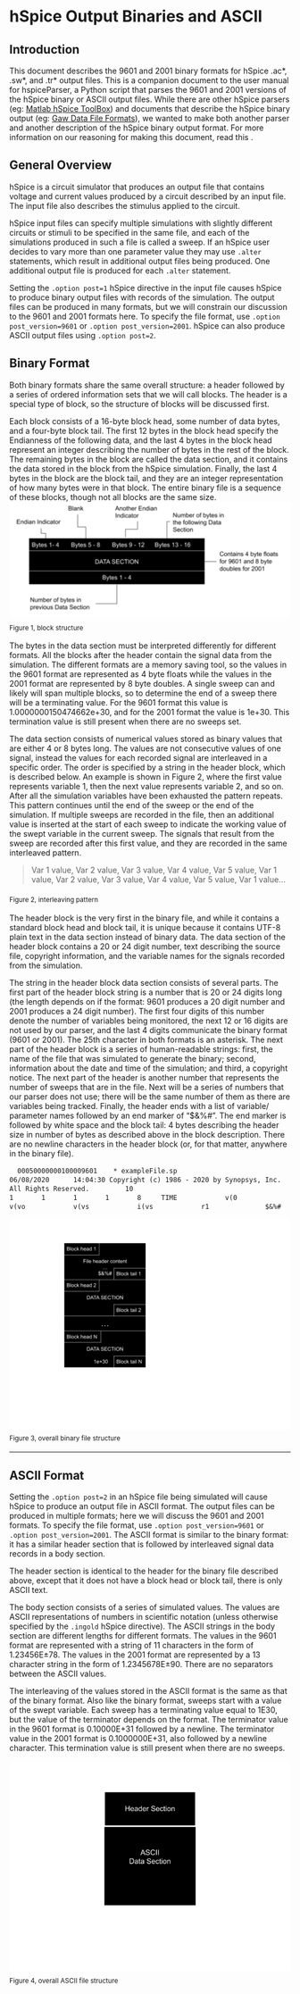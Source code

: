 # hSpice Output Binaries and ASCII

## Introduction

This document describes the 9601 and 2001 binary formats for hSpice .ac*, .sw*, and .tr* output files. This is a companion document to the user manual for hspiceParser, a Python script that parses the 9601 and 2001 versions of the hSpice binary or ASCII output files. While there are other hSpice parsers (eg: [Matlab hSpice ToolBox](https://www.cppsim.com/download_hspice_tools.html)) and documents that describe the hSpice binary output (eg: [Gaw Data File Formats](https://www.rvq.fr/linux/gawfmt.php)), we wanted to make both another parser and another description of the hSpice 
binary output format. For more information on our reasoning for making this document, read this <link to other document>.



## General Overview

hSpice is a circuit simulator that produces an output file that contains voltage and current values produced by a circuit described by an input file.  The input file also describes the stimulus applied to the circuit.

hSpice input files can specify multiple simulations with slightly different circuits or stimuli to be specified in the same file, and each of the simulations produced in such a file is called a sweep. If an hSpice user decides to vary more than one parameter value they may use `.alter` statements, which result in additional output files being produced. One additional output file is produced for each `.alter` statement.

Setting the `.option post=1` hSpice directive in the input file causes hSpice to produce binary output files with records of the simulation. The output files can be produced in many formats, but we will constrain our discussion to the 9601 and 2001 formats here. To specify the file format, use `.option post_version=9601` or `.option post_version=2001`. hSpice can also produce ASCII output files using `.option post=2`.

## Binary Format

Both binary formats share the same overall structure: a header followed by a series of ordered information sets that we will call blocks. The header is a special type of block, so the structure of blocks will be discussed first.

Each block consists of a 16-byte block head, some number of data bytes, and a four-byte block tail. The first 12 bytes in the block head specify the Endianness of the following data, and the last 4 bytes in the block head represent an integer describing the number of bytes in the rest of the block. The remaining bytes in the block are called the data section, and it contains the data stored in the block from the hSpice simulation. Finally, the last 4 bytes in the block are the block tail, and they are an integer representation of how many bytes were in that block. The entire binary file is a sequence of these blocks, though not all blocks are the same size.
![Image describing block structure](Block.png)
<sub>Figure 1, block structure<sub>

The bytes in the data section must be interpreted differently for different formats.  All the blocks after the header contain the signal data from the simulation. The different formats are a memory saving tool, so the values in the 9601 format are represented as 4 byte floats while the values in the 2001 format are represented by 8 byte doubles. A single sweep can and likely will span multiple blocks, so to determine the end of a sweep there will be a terminating value. For the 9601 format this value is 1.0000000150474662e+30, and for the 2001 format the value is 1e+30. This termination value is still present when there are no sweeps set.

The data section consists of numerical values stored as binary values that are either 4 or 8 bytes long. The values are not consecutive values of one signal, instead the values for each recorded signal are interleaved in a specific order. The order is specified by a string in the header block, which is described below. An example is  shown in Figure 2, where the first value represents variable 1, then the next value represents variable 2, and so on. After all the simulation variables have been exhausted the pattern repeats. This pattern continues until the end of the sweep or the end of the simulation. If multiple sweeps are recorded in the file, then an additional value is inserted at the start of each sweep to indicate the working value of the swept variable in the current sweep. The signals that result from the sweep are recorded after this first value, and they are recorded in the same interleaved pattern.

>Var 1 value, Var 2 value, Var 3 value, Var 4 value, Var 5 value, Var 1 value, Var 2 value, Var 3 value, Var 4 value, Var 5 value, Var 1 value...

<sub>Figure 2, interleaving pattern<sub>

The header block is the very first in the binary file, and while it contains a standard block head and block tail, it is unique because it contains UTF-8 plain text in the data section instead of binary data. The data section of the header block contains a 20 or 24 digit number, text describing the source file, copyright information, and the variable names for the signals recorded from the simulation.

The string in the header block data section consists of several parts. The first part of the header block string is a number that is 20 or 24 digits long (the length depends on if the format:  9601 produces a 20 digit number and 2001 produces a 24 digit number). The first four digits of this number denote the number of variables being monitored, the next 12 or 16 digits are not used by our parser, and the last 4 digits communicate the binary format (9601 or 2001). The 25th character in both 
formats is an asterisk. The next part of the header block is a series of human-readable strings: first, the name of the file that was simulated to generate the binary; second, information about the date and time of the simulation; and third, a copyright notice. The next part of the header is another number that represents the number of  sweeps that are in the file. Next will be a series of numbers that our parser does not use; there will be the same number of them as there are variables being tracked. Finally, the header ends with a list of variable/ parameter names followed by an end marker of “$&%#”. The end marker is followed by white space and the block tail: 4 bytes describing the header size in number of bytes as described above in the block description. There are no newline characters in the header block (or, for that matter, anywhere in the binary file).

```
  00050000000100009601    * exampleFile.sp                                                  06/08/2020      14:04:30 Copyright (c) 1986 - 2020 by Synopsys, Inc. All Rights Reserved.         10                                                                              1       1       1       1       8     TIME            v(0             v(vo            v(vs            i(vs            r1              $&%#   
```

![Image depicting binary file structure](file.png)
<sub>Figure 3, overall binary file structure<sub>

***
## ASCII Format

Setting the `.option post=2` in an hSpice file being simulated will cause hSpice to produce an output file in ASCII format. The output files can be produced in multiple formats; here we will discuss the 9601 and 2001 formats. To specify the file format, use `.option post_version=9601` or `.option post_version=2001`. The ASCII format is similar to the binary format: it has a similar header section that is followed by interleaved signal data records in a body section.

The header section is identical to the header for the binary file described above, except that it does not have a block head or block tail, there is only ASCII text.

The body section consists of a series of simulated values. The values are ASCII representations of numbers in scientific notation (unless otherwise specified by the `.ingold` hSpice directive). The ASCII strings in the body section are different lengths for different formats. The values in the 9601 format are represented with a string of 11 characters in the form of 1.23456E±78. The values in the 2001 format are represented by a 13 character string in the form of 1.2345678E±90. There are no separators between the ASCII values.

The interleaving of the values stored in the ASCII format is the same as that of the binary format. Also like the binary format, sweeps start with a value of the swept variable.  Each sweep has a terminating value equal to 1E30, but the value of the terminator depends on the format. The terminator value in the 9601 format is 0.10000E+31 followed by a newline.  The terminator value in the 2001 format is 0.1000000E+31, also followed by a newline character. This termination value is still present when there are no sweeps.

![image describing the ASCII file structure](ASCII_File.png)
<sub>Figure 4, overall ASCII file structure<sub>
